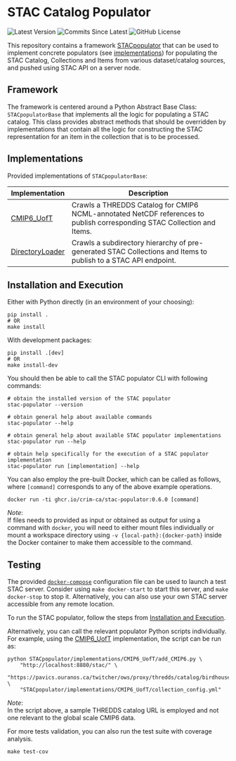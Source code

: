 # STAC Catalog Populator

![Latest Version](https://img.shields.io/badge/latest%20version-0.6.0-blue?logo=github)
![Commits Since Latest](https://img.shields.io/github/commits-since/crim-ca/stac-populator/0.6.0.svg?logo=github)
![GitHub License](https://img.shields.io/github/license/crim-ca/stac-populator)

This repository contains a framework [STACpopulator](STACpopulator)
that can be used to implement concrete populators (see [implementations](STACpopulator/implementations))
for populating the STAC Catalog, Collections and Items from various dataset/catalog sources, and pushed using
STAC API on a server node.

## Framework

The framework is centered around a Python Abstract Base Class: `STACpopulatorBase` that implements all the logic
for populating a STAC catalog. This class provides abstract methods that should be overridden by implementations that
contain all the logic for constructing the STAC representation for an item in the collection that is to be processed.

## Implementations

Provided implementations of `STACpopulatorBase`:

| Implementation                 | Description                                                                                                             |
|--------------------------------|-------------------------------------------------------------------------------------------------------------------------|
| [CMIP6_UofT][CMIP6_UofT]       | Crawls a THREDDS Catalog for CMIP6 NCML-annotated NetCDF references to publish corresponding STAC Collection and Items. |
| [DirectoryLoader][DirLoader]   | Crawls a subdirectory hierarchy of pre-generated STAC Collections and Items to publish to a STAC API endpoint.          |

[CMIP6_UofT]: STACpopulator/implementations/CMIP6_UofT/add_CMIP6.py
[DirLoader]: STACpopulator/implementations/DirectoryLoader/crawl_directory.py

## Installation and Execution

Either with Python directly (in an environment of your choosing):

```shell
pip install .
# OR
make install
```

With development packages:

```shell
pip install .[dev]
# OR
make install-dev
```

You should then be able to call the STAC populator CLI with following commands:

```shell
# obtain the installed version of the STAC populator
stac-populator --version

# obtain general help about available commands
stac-populator --help

# obtain general help about available STAC populator implementations
stac-populator run --help

# obtain help specifically for the execution of a STAC populator implementation
stac-populator run [implementation] --help
```

You can also employ the pre-built Docker, which can be called as follows,
where `[command]` corresponds to any of the above example operations.

```shell
docker run -ti ghcr.io/crim-ca/stac-populator:0.6.0 [command]
```

*Note*: <br>
If files needs to provided as input or obtained as output for using a command with `docker`, you will need to either
mount files individually or mount a workspace directory using `-v {local-path}:{docker-path}` inside the Docker
container to make them accessible to the command.

## Testing

The provided [`docker-compose`](docker/docker-compose.yml) configuration file can be used to launch a test STAC server.
Consider using `make docker-start` to start this server, and `make docker-stop` to stop it.
Alternatively, you can also use your own STAC server accessible from any remote location.

To run the STAC populator, follow the steps from [Installation and Execution](#installation-and-execution).

Alternatively, you can call the relevant populator Python scripts individually.
For example, using the [CMIP6_UofT][CMIP6_UofT] implementation, the script can be run as:

```shell
python STACpopulator/implementations/CMIP6_UofT/add_CMIP6.py \
    "http://localhost:8880/stac/" \
    "https://pavics.ouranos.ca/twitcher/ows/proxy/thredds/catalog/birdhouse/testdata/xclim/cmip6/catalog.html" \
    "STACpopulator/implementations/CMIP6_UofT/collection_config.yml"
```

*Note*: <br>
In the script above, a sample THREDDS catalog URL is employed and not one relevant to the global scale CMIP6 data.

For more tests validation, you can also run the test suite with coverage analysis.

```shell
make test-cov
```
